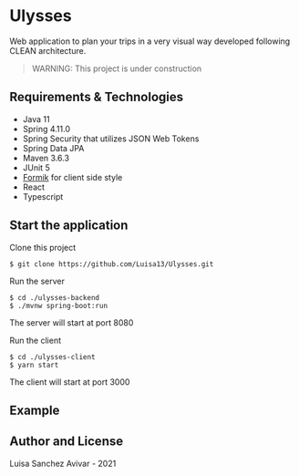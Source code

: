 # Ulysses
Web application to plan your trips in a very visual way developed following CLEAN architecture.
> WARNING:
> This project is under construction

## Requirements & Technologies
* Java 11
* Spring 4.11.0
* Spring Security that utilizes JSON Web Tokens
* Spring Data JPA
* Maven 3.6.3
* JUnit 5
* [Formik](https://formik.org) for client side style
* React 
* Typescript

## Start the application
Clone this project
```
$ git clone https://github.com/Luisa13/Ulysses.git
```
Run the server
```
$ cd ./ulysses-backend 
$ ./mvnw spring-boot:run
```
The server will start at port 8080

Run the client
```
$ cd ./ulysses-client
$ yarn start
```
The client will start at port 3000

## Example

## Author and License
Luisa Sanchez Avivar - 2021



